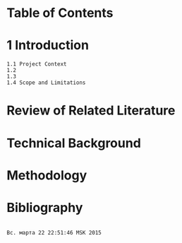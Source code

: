 Table of Contents 
==================

1	Introduction
==============
	1.1 Project Context
	1.2	
	1.3
	1.4 Scope and Limitations

	
Review of Related Literature
==============================
	
Technical Background
======================
	
Methodology
=============

Bibliography
==============

                                                                                                                                             Вс. марта 22 22:51:46 MSK 2015



